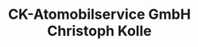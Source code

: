 ---
title: "CK-Atomobilservice GmbH Christoph Kolle"
url: /goettingen/ck-atomobilservice-gmbh-christoph-kolle/
shop: Autowerkstatt
---